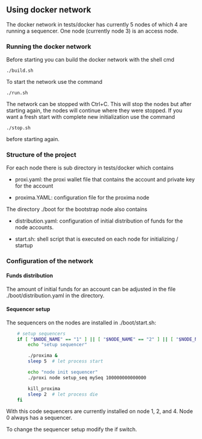 ## Using docker network

The docker network in tests/docker has currently 5 nodes of which 4 are running a sequencer.
One node (currently node 3) is an access node.


### Running the docker network

Before starting you can build the docker network with the shell cmd

`./build.sh`

To start the network use the command

`./run.sh`

The network can be stopped with Ctrl+C. This will stop the nodes but after starting again, the nodes will continue where they were stopped.
If you want a fresh start with complete new initialization use the command

`./stop.sh`

before starting again.


### Structure of the project

For each node there is sub directory in tests/docker which contains

- proxi.yaml: the proxi wallet file that contains the account and private key for the account

- proxima.YAML:  configuration file for the proxima node

The directory ./boot for the bootstrap node also contains

- distribution.yaml: configuration of initial distribution of funds for the node accounts.

- start.sh: shell script that is executed on each node for initializing / startup

### Configuration of the network

#### Funds distribution
The amount of initial funds for an account can be adjusted in the file ./boot/distribution.yaml in the directory.

#### Sequencer setup
The sequencers on the nodes are installed in ./boot/start.sh:

```sh
    # setup sequencers
    if [ "$NODE_NAME" == "1" ] || [ "$NODE_NAME" == "2" ] || [ "$NODE_NAME" == "4" ]; then
        echo "setup sequencer"

        ./proxima &
        sleep 5  # let process start

        echo "node init sequencer"
        ./proxi node setup_seq mySeq 100000000000000

        kill_proxima
        sleep 2  # let process die
    fi 

```
With this code sequencers are currently installed on node 1, 2, and 4. Node 0 always has a sequencer.

To change the sequencer setup modify the if switch.

